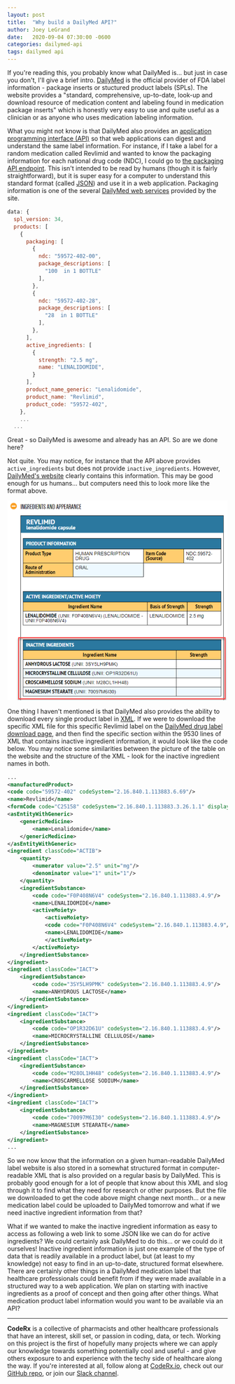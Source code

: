 ```yaml
---
layout: post
title:  "Why build a DailyMed API?"
author: Joey LeGrand
date:   2020-09-04 07:30:00 -0600
categories: dailymed-api
tags: dailymed api
---
```

If you're reading this, you probably know what DailyMed is... but just in case you don't, I'll give a brief intro. [DailyMed](https://dailymed.nlm.nih.gov/dailymed/) is the official provider of FDA label information - package inserts or stuctured product labels (SPLs). The website provides a "standard, comprehensive, up-to-date, look-up and download resource of medication content and labeling found in medication package inserts" which is honestly very easy to use and quite useful as a clinician or as anyone who uses medication labeling information. 

What you might not know is that DailyMed also provides an [application programming interface (API)](https://en.wikipedia.org/wiki/API) so that web applications can digest and understand the same label information. For instance, if I take a label for a random medication called Revlimid and wanted to know the packaging information for each national drug code (NDC), I could go to [the packaging API endpoint](https://dailymed.nlm.nih.gov/dailymed/services/v2/spls/5fa97bf5-28a2-48f1-8955-f56012d296be/packaging.json). This isn't intended to be read by humans (though it is fairly straightforward), but it is super easy for a computer to understand this standard format (called [JSON](https://en.wikipedia.org/wiki/JSON)) and use it in a web application.  Packaging information is one of the several [DailyMed web services](https://dailymed.nlm.nih.gov/dailymed/app-support-web-services.cfm) provided by the site.

```javascript
data: {
  spl_version: 34,
  products: [
    {
      packaging: [
        {
          ndc: "59572-402-00",
          package_descriptions: [
            "100  in 1 BOTTLE"
          ],
        },
        {
          ndc: "59572-402-28",
          package_descriptions: [
            "28  in 1 BOTTLE"
          ],
        },
      ],
      active_ingredients: [
        {
          strength: "2.5 mg",
          name: "LENALIDOMIDE",
        }
      ],
      product_name_generic: "Lenalidomide",
      product_name: "Revlimid",
      product_code: "59572-402",
    },
    ...
  ...
```

Great - so DailyMed is awesome and already has an API.  So are we done here?

Not quite. You may notice, for instance that the API above provides `active_ingredients` but does not provide `inactive_ingredients`. However, [DailyMed's website](https://dailymed.nlm.nih.gov/dailymed/drugInfo.cfm?setid=5fa97bf5-28a2-48f1-8955-f56012d296be) clearly contains this information. This may be good enough for us humans... but computers need this to look more like the format above.

![Revlimid inactive ingredients](/assets/images/revlimid-inactive-ingredients.png)

One thing I haven't mentioned is that DailyMed also provides the ability to download every single product label in [XML](https://en.wikipedia.org/wiki/XML).  If we were to download the specific XML file for this specific Revlimid label on the [DailyMed drug label download page](https://dailymed.nlm.nih.gov/dailymed/spl-resources-all-drug-labels.cfm), and then find the specific section within the 9530 lines of XML that contains inactive ingredient information, it would look like the code below. You may notice some similarities between the picture of the table on the website and the structure of the XML - look for the inactive ingredient names in both.

```xml
...
<manufacturedProduct>
<code code="59572-402" codeSystem="2.16.840.1.113883.6.69"/>
<name>Revlimid</name>
<formCode code="C25158" codeSystem="2.16.840.1.113883.3.26.1.1" displayName="CAPSULE"/>
<asEntityWithGeneric>
    <genericMedicine>
        <name>Lenalidomide</name>
    </genericMedicine>
</asEntityWithGeneric>
<ingredient classCode="ACTIB">
    <quantity>
        <numerator value="2.5" unit="mg"/>
        <denominator value="1" unit="1"/>
    </quantity>
    <ingredientSubstance>
        <code code="F0P408N6V4" codeSystem="2.16.840.1.113883.4.9"/>
        <name>LENALIDOMIDE</name>
        <activeMoiety>
            <activeMoiety>
            <code code="F0P408N6V4" codeSystem="2.16.840.1.113883.4.9"/>
            <name>LENALIDOMIDE</name>
            </activeMoiety>
        </activeMoiety>
    </ingredientSubstance>
</ingredient>
<ingredient classCode="IACT">
    <ingredientSubstance>
        <code code="3SY5LH9PMK" codeSystem="2.16.840.1.113883.4.9"/>
        <name>ANHYDROUS LACTOSE</name>
    </ingredientSubstance>
</ingredient>
<ingredient classCode="IACT">
    <ingredientSubstance>
        <code code="OP1R32D61U" codeSystem="2.16.840.1.113883.4.9"/>
        <name>MICROCRYSTALLINE CELLULOSE</name>
    </ingredientSubstance>
</ingredient>
<ingredient classCode="IACT">
    <ingredientSubstance>
        <code code="M28OL1HH48" codeSystem="2.16.840.1.113883.4.9"/>
        <name>CROSCARMELLOSE SODIUM</name>
    </ingredientSubstance>
</ingredient>
<ingredient classCode="IACT">
    <ingredientSubstance>
        <code code="70097M6I30" codeSystem="2.16.840.1.113883.4.9"/>
        <name>MAGNESIUM STEARATE</name>
    </ingredientSubstance>
</ingredient>
...
```

So we now know that the information on a given human-readable DailyMed label website is also stored in a somewhat structured format in computer-readable XML that is also provided on a regular basis by DailyMed. This is probably good enough for a lot of people that know about this XML and slog through it to find what they need for research or other purposes.  But the file we downloaded to get the code above might change next month... or a new medication label could be uploaded to DailyMed tomorrow and what if we need inactive ingredient information from that?

What if we wanted to make the inactive ingredient information as easy to access as following a web link to some JSON like we can do for active ingredients? We could certainly ask DailyMed to do this... or we could do it ourselves! Inactive ingredient information is just one example of the type of data that is readily available in a product label, but (at least to my knowledge) not easy to find in an up-to-date, structured format elsewhere. There are certainly other things in a DailyMed medication label that healthcare professionals could benefit from if they were made available in a structured way to a web application. We plan on starting with inactive ingredients as a proof of concept and then going after other things. What medication product label information would you want to be available via an API?

---

**CodeRx** is a collective of pharmacists and other healthcare professionals that have an interest, skill set, or passion in coding, data, or tech. Working on this project is the first of hopefully many projects where we can apply our knowledge towards something potentially cool and useful - and give others exposure to and experience with the techy side of healthcare along the way. If you're interested at all, follow along at [CodeRx.io](https://coderx.io/), check out our [GitHub repo](https://github.com/coderxio/dailymed-api), or join our [Slack channel](https://coderx.slack.com/).
